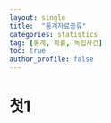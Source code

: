 ```yaml
---
layout: single
title:  "통계자료종류"
categories: statistics
tag: [통계, 확률, 독립사건]
toc: true
author_profile: false
---
```


# 첫1